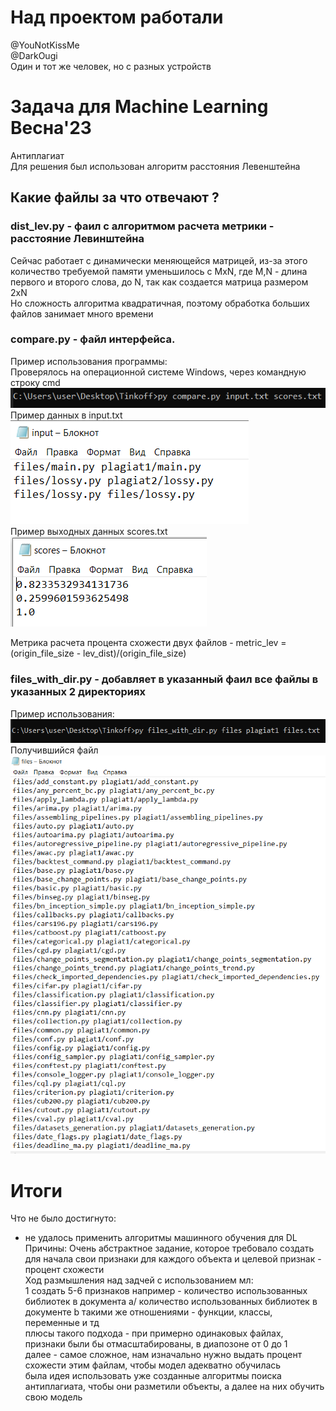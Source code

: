 # Над проектом работали
@YouNotKissMe  
@DarkOugi  
Один и тот же человек, но с разных устройств

# Задача для Machine Learning Весна'23
Антиплагиат  
Для решения был использован алгоритм расстояния Левенштейна

## Какие файлы за что отвечают ?

### dist_lev.py - фаил с алгоритмом расчета метрики - расстояние Левинштейна
Сейчас работает с динамически меняющейся матрицей, из-за этого количество 
требуемой памяти уменьшилось с MxN, где M,N - длина первого и второго слова, до N, 
так как создается матрица размером 2xN  
Но сложность алгоритма квадратичная, поэтому обработка больших файлов занимает много времени

### compare.py - файл интерфейса.
Пример использования программы:  
Проверялось на операционной системе Windows, через командную строку cmd  
![изображение с примером запуска скрипта](/pic/img.png)  
Пример данных в input.txt  
![изображение с примером файла, хранящего список файлов к проверки](/pic/img_1.png)  
Пример выходных данных scores.txt  
![изображение с примером файла, хранящего результаты работы алгоритма](/pic/img_2.png) 

Метрика расчета процента схожести двух файлов - 
metric_lev = (origin_file_size - lev_dist)/(origin_file_size)
### files_with_dir.py - добавляет в указанный фаил все файлы в указанных 2 директориях 
Пример использования:    
![изображение с использованием скрипта в командной строке](/pic/img_3.png)  
Получившийся файл  
![изображение с файлом files, в котором хранятся все файлы папок  files plagiat1](pic/img_4.png)
# Итоги
Что не было достигнуто:  
- не удалось применить алгоритмы машинного обучения для DL
Причины:
Очень абстрактное задание, которое требовало создать для начала свои признаки для каждого объекта и целевой признак - процент схожести  
Ход размышления над задчей с использованием мл:  
1 создать 5-6 признаков
например - количество использованных библиотек в документа a/ количество использованных библиотек в документе b
такими же отношениями - функции, классы, переменные и тд  
плюсы такого подхода - при примерно одинаковых файлах, признаки были бы отмасштабированы, в диапозоне от 0 до 1  
далее - самое сложное, нам изначально нужно выдать процент схожести этим файлам, чтобы модел адекватно обучилась  
была идея использовать уже созданные алгоритмы поиска антиплагиата, чтобы они разметили объекты, а далее на них обучить свою модель   
